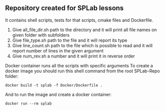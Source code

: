 ## Repository created for SPLab lessons
It contains shell scripts, tests for that scripts, cmake files and Dockerfile.
1. Give all_file_dir.sh path to the directory and it will print all file names on given folder with subfolders
2. Give file_type.sh path to the file and it will report its type
3. Give line_count.sh path to the file which is possible to read and it will report number of lines in the given argument
4. Give num_rev.sh a number and it will print it in reverse order

Docker container runs all the scripts with specific arguments
To create a docker image you should run this shell command from the root SPLab-Repo folder:
```
docker build -t splab -f Docker/Dockerfile .
```
And to run the image and create a docker container:
```
docker run --rm splab
```

